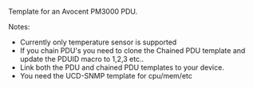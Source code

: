 Template for an Avocent PM3000 PDU.

Notes:

* Currently only temperature sensor is supported
* If you chain PDU's you need to clone the Chained PDU template and update the PDUID macro to 1,2,3 etc..
* Link both the PDU and chained PDU templates to your device.
* You need the UCD-SNMP template for cpu/mem/etc
